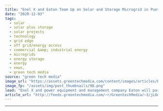 ```yaml
---
title: "Enel X and Eaton Team Up on Solar and Storage Microgrid in Puerto Rico"
date: "2020-12-03"
tags: 
  - solar
  - solar plus storage 
  - solar projects
  - technology
  - grid edge
  - off grid/energy access
  - commercial &amp; industrial energy
  - microgrids
  - energy storage
  - energy
  - news,
  - green tech media
source: "green tech media"
image_url: "https://assets.greentechmedia.com/content/images/articles/Eaton_Arecibo_XL.JPG"
image_fp: "/assets/img/post_thumbnails/98.png"
lead: "Enel X and power equipment and management company Eaton will partner on a solar-storage microgrid in Puerto Rico, one of the largest yet built on an island struggling to restructure its hurricane-battered power grid. The microgrid, Enel X’s first suc ..."
article_url: "http://feeds.greentechmedia.com/~r/GreentechMedia/~3/jLOd_oEbBW8/enel-x-and-eaton-team-on-solar-and-storage-microgrid-in-puerto-rico"
---
```


---

